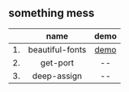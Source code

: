 ## something mess


|  | name | demo |
| :--: | :--:  | :--: |
| 1. | beautiful-fonts | [demo](https://idsbllp.cn/beautiful-fonts/) | 
| 2. | get-port | -- | 
| 3. | deep-assign | -- | 
